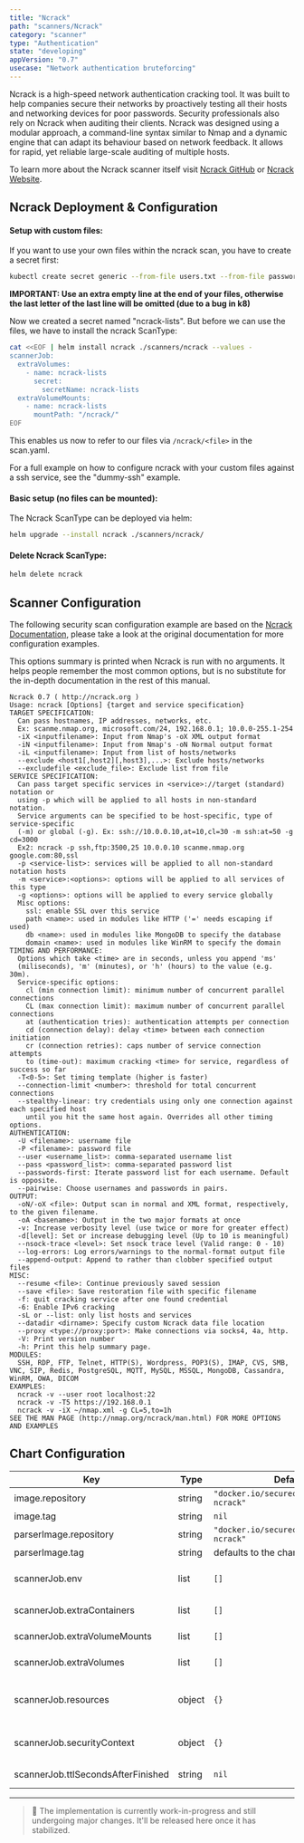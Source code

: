 ```yaml
---
title: "Ncrack"
path: "scanners/Ncrack"
category: "scanner"
type: "Authentication"
state: "developing"
appVersion: "0.7"
usecase: "Network authentication bruteforcing"
---
```


Ncrack is a high-speed network authentication cracking tool. It was built to help companies secure their networks by proactively testing all their hosts and networking devices for poor passwords. Security professionals also rely on Ncrack when auditing their clients. Ncrack was designed using a modular approach, a command-line syntax similar to Nmap and a dynamic engine that can adapt its behaviour based on network feedback. It allows for rapid, yet reliable large-scale auditing of multiple hosts.

To learn more about the Ncrack scanner itself visit [Ncrack GitHub] or [Ncrack Website].

<!-- end -->

## Ncrack Deployment & Configuration

#### Setup with custom files:
If you want to use your own files within the ncrack scan, you have to create a secret first:

```bash
kubectl create secret generic --from-file users.txt --from-file passwords.txt ncrack-lists
```

<b> IMPORTANT: Use an extra empty line at the end of your files, otherwise the last letter of the last line will be omitted (due to a bug in k8) </b>

Now we created a secret named "ncrack-lists".
But before we can use the files, we have to install the ncrack ScanType:

```bash
cat <<EOF | helm install ncrack ./scanners/ncrack --values -
scannerJob:
  extraVolumes:
    - name: ncrack-lists
      secret:
        secretName: ncrack-lists
  extraVolumeMounts:
    - name: ncrack-lists
      mountPath: "/ncrack/"
EOF
```

This enables us now to refer to our files via `/ncrack/<file>` in the scan.yaml.

For a full example on how to configure ncrack with your custom files against a ssh service, see the "dummy-ssh" example.

#### Basic setup (no files can be mounted):

The Ncrack ScanType can be deployed via helm:

```bash
helm upgrade --install ncrack ./scanners/ncrack/
```

#### Delete Ncrack ScanType:

```bash
helm delete ncrack
```

## Scanner Configuration

The following security scan configuration example are based on the [Ncrack Documentation], please take a look at the original documentation for more configuration examples.

This options summary is printed when Ncrack is run with no arguments. It helps people remember the most common options, but is no substitute for the in-depth documentation in the rest of this manual.

```
Ncrack 0.7 ( http://ncrack.org )
Usage: ncrack [Options] {target and service specification}
TARGET SPECIFICATION:
  Can pass hostnames, IP addresses, networks, etc.
  Ex: scanme.nmap.org, microsoft.com/24, 192.168.0.1; 10.0.0-255.1-254
  -iX <inputfilename>: Input from Nmap's -oX XML output format
  -iN <inputfilename>: Input from Nmap's -oN Normal output format
  -iL <inputfilename>: Input from list of hosts/networks
  --exclude <host1[,host2][,host3],...>: Exclude hosts/networks
  --excludefile <exclude_file>: Exclude list from file
SERVICE SPECIFICATION:
  Can pass target specific services in <service>://target (standard) notation or
  using -p which will be applied to all hosts in non-standard notation.
  Service arguments can be specified to be host-specific, type of service-specific
  (-m) or global (-g). Ex: ssh://10.0.0.10,at=10,cl=30 -m ssh:at=50 -g cd=3000
  Ex2: ncrack -p ssh,ftp:3500,25 10.0.0.10 scanme.nmap.org google.com:80,ssl
  -p <service-list>: services will be applied to all non-standard notation hosts
  -m <service>:<options>: options will be applied to all services of this type
  -g <options>: options will be applied to every service globally
  Misc options:
    ssl: enable SSL over this service
    path <name>: used in modules like HTTP ('=' needs escaping if used)
    db <name>: used in modules like MongoDB to specify the database
    domain <name>: used in modules like WinRM to specify the domain
TIMING AND PERFORMANCE:
  Options which take <time> are in seconds, unless you append 'ms'
  (miliseconds), 'm' (minutes), or 'h' (hours) to the value (e.g. 30m).
  Service-specific options:
    cl (min connection limit): minimum number of concurrent parallel connections
    CL (max connection limit): maximum number of concurrent parallel connections
    at (authentication tries): authentication attempts per connection
    cd (connection delay): delay <time> between each connection initiation
    cr (connection retries): caps number of service connection attempts
    to (time-out): maximum cracking <time> for service, regardless of success so far
  -T<0-5>: Set timing template (higher is faster)
  --connection-limit <number>: threshold for total concurrent connections
  --stealthy-linear: try credentials using only one connection against each specified host
    until you hit the same host again. Overrides all other timing options.
AUTHENTICATION:
  -U <filename>: username file
  -P <filename>: password file
  --user <username_list>: comma-separated username list
  --pass <password_list>: comma-separated password list
  --passwords-first: Iterate password list for each username. Default is opposite.
  --pairwise: Choose usernames and passwords in pairs.
OUTPUT:
  -oN/-oX <file>: Output scan in normal and XML format, respectively, to the given filename.
  -oA <basename>: Output in the two major formats at once
  -v: Increase verbosity level (use twice or more for greater effect)
  -d[level]: Set or increase debugging level (Up to 10 is meaningful)
  --nsock-trace <level>: Set nsock trace level (Valid range: 0 - 10)
  --log-errors: Log errors/warnings to the normal-format output file
  --append-output: Append to rather than clobber specified output files
MISC:
  --resume <file>: Continue previously saved session
  --save <file>: Save restoration file with specific filename
  -f: quit cracking service after one found credential
  -6: Enable IPv6 cracking
  -sL or --list: only list hosts and services
  --datadir <dirname>: Specify custom Ncrack data file location
  --proxy <type://proxy:port>: Make connections via socks4, 4a, http.
  -V: Print version number
  -h: Print this help summary page.
MODULES:
  SSH, RDP, FTP, Telnet, HTTP(S), Wordpress, POP3(S), IMAP, CVS, SMB, VNC, SIP, Redis, PostgreSQL, MQTT, MySQL, MSSQL, MongoDB, Cassandra, WinRM, OWA, DICOM
EXAMPLES:
  ncrack -v --user root localhost:22
  ncrack -v -T5 https://192.168.0.1
  ncrack -v -iX ~/nmap.xml -g CL=5,to=1h
SEE THE MAN PAGE (http://nmap.org/ncrack/man.html) FOR MORE OPTIONS AND EXAMPLES
```

## Chart Configuration

| Key | Type | Default | Description |
|-----|------|---------|-------------|
| image.repository | string | `"docker.io/securecodebox/scanner-ncrack"` | Container Image to run the scan |
| image.tag | string | `nil` | defaults to the charts appVersion |
| parserImage.repository | string | `"docker.io/securecodebox/parser-ncrack"` | Parser image repository |
| parserImage.tag | string | defaults to the charts version | Parser image tag |
| scannerJob.env | list | `[]` | Optional environment variables mapped into each scanJob (see: https://kubernetes.io/docs/tasks/inject-data-application/define-environment-variable-container/) |
| scannerJob.extraContainers | list | `[]` | Optional additional Containers started with each scanJob (see: https://kubernetes.io/docs/concepts/workloads/pods/init-containers/) |
| scannerJob.extraVolumeMounts | list | `[]` | Optional VolumeMounts mapped into each scanJob (see: https://kubernetes.io/docs/concepts/storage/volumes/) |
| scannerJob.extraVolumes | list | `[]` | Optional Volumes mapped into each scanJob (see: https://kubernetes.io/docs/concepts/storage/volumes/) |
| scannerJob.resources | object | `{}` | CPU/memory resource requests/limits (see: https://kubernetes.io/docs/tasks/configure-pod-container/assign-memory-resource/, https://kubernetes.io/docs/tasks/configure-pod-container/assign-cpu-resource/) |
| scannerJob.securityContext | object | `{}` | Optional securityContext set on scanner container (see: https://kubernetes.io/docs/tasks/configure-pod-container/security-context/) |
| scannerJob.ttlSecondsAfterFinished | string | `nil` | Defines how long the scanner job after finishing will be available (see: https://kubernetes.io/docs/concepts/workloads/controllers/ttlafterfinished/) |

---

> 🔧 The implementation is currently work-in-progress and still undergoing major changes. It'll be released here once it has stabilized.

[Ncrack Website]: https://nmap.org/ncrack/
[Ncrack GitHub]: https://github.com/nmap/ncrack
[Ncrack Documentation]: https://nmap.org/ncrack/man.html
